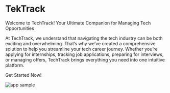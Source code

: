 # TekTrack
Welcome to TechTrack!
Your Ultimate Companion for Managing Tech Opportunities

At TechTrack, we understand that navigating the tech industry can be both exciting and overwhelming. That’s why we’ve created a comprehensive solution to help you streamline your tech career journey. Whether you’re applying for internships, tracking job applications, preparing for interviews, or managing offers, TechTrack brings everything you need into one intuitive platform.

Get Started Now!

![app sample](https://github.com/user-attachments/assets/95425036-cf5d-405c-9a89-0fb52e7be6b9)

